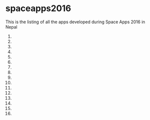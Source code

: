 # spaceapps2016
This is the listing of all the apps developed during Space Apps 2016 in Nepal

1.
2.
3.
4.
5.
6.
7.
8.
9.
10.
11.
12.
13.
14.
15.
16.
